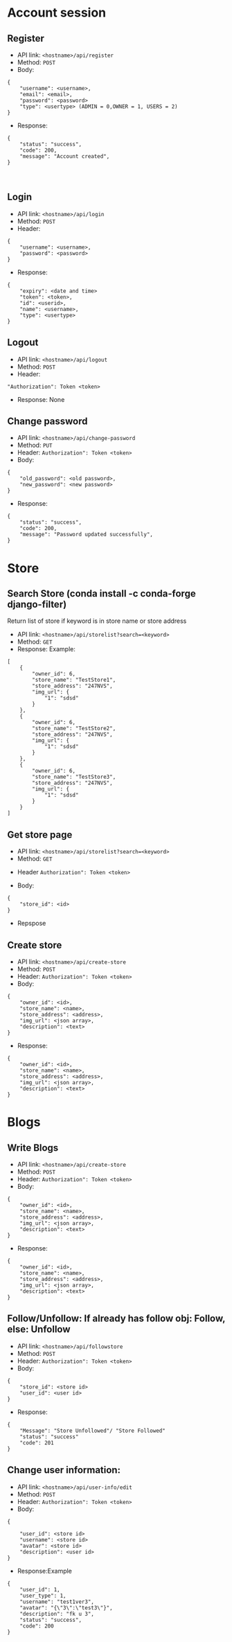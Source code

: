 # Account session
## Register
* API link: ```<hostname>/api/register``` 
* Method: ```POST```
* Body:
```
{
    "username": <username>,
    "email": <email>,
    "password": <password>
    "type": <usertype> (ADMIN = 0,OWNER = 1, USERS = 2)
}
```

- Response:

```
{
    "status": "success",
    "code": 200,
    "message": "Account created",
}
```

<br>

## Login
* API link: ```<hostname>/api/login```
* Method: ```POST```
* Header:
```
{
    "username": <username>,
    "password": <password>
}
```

- Response:

```
{
    "expiry": <date and time>
    "token": <token>,
    "id": <userid>,
    "name": <username>,
    "type": <usertype>
}
```

## Logout
* API link: ```<hostname>/api/logout```
* Method: ```POST```
* Header: 
```
"Authorization": Token <token>
```

- Response: None

## Change password
* API link: ```<hostname>/api/change-password```
* Method: ```PUT```
* Header:
```Authorization": Token <token>```
* Body:
```
{
    "old_password": <old password>,
    "new_password": <new password>
}
```

- Response:

```
{
    "status": "success",
    "code": 200,
    "message": "Password updated successfully",
}
```
# Store
## Search Store (conda install -c conda-forge django-filter)
Return list of store if keyword is in store name or store address

- API link: `<hostname>/api/storelist?search=<keyword>`
- Method: `GET`
- Response: Example:

```
[
    {
        "owner_id": 6,
        "store_name": "TestStore1",
        "store_address": "247NVS",
        "img_url": {
            "1": "sdsd"
        }
    },
    {
        "owner_id": 6,
        "store_name": "TestStore2",
        "store_address": "247NVS",
        "img_url": {
            "1": "sdsd"
        }
    },
    {
        "owner_id": 6,
        "store_name": "TestStore3",
        "store_address": "247NVS",
        "img_url": {
            "1": "sdsd"
        }
    }
]
```

## Get store page
- API link: `<hostname>/api/storelist?search=<keyword>`
- Method: `GET`
* Header 
```Authorization": Token <token>```
- Body:
```
{
    "store_id": <id>
}
```
* Repspose

## Create store
* API link: ```<hostname>/api/create-store```
* Method: ```POST```
* Header:
```Authorization": Token <token>```
* Body:
```
{   
    "owner_id": <id>,
    "store_name": <name>,
    "store_address": <address>,
    "img_url": <json array>,
    "description": <text>
}
```
* Response:
```
{
    "owner_id": <id>,
    "store_name": <name>,
    "store_address": <address>,
    "img_url": <json array>,
    "description": <text>
}
```
# Blogs
## Write Blogs
* API link: ```<hostname>/api/create-store```
* Method: ```POST```
* Header:
```Authorization": Token <token>```
* Body:
```
{   
    "owner_id": <id>,
    "store_name": <name>,
    "store_address": <address>,
    "img_url": <json array>,
    "description": <text>
}
```
* Response:
```
{
    "owner_id": <id>,
    "store_name": <name>,
    "store_address": <address>,
    "img_url": <json array>,
    "description": <text>
}
```

## Follow/Unfollow: If already has follow obj: Follow, else: Unfollow

* API link: ```<hostname>/api/followstore```
* Method: ```POST``` 
* Header:
```Authorization": Token <token>```
* Body:
```
{   
    "store_id": <store id>
    "user_id": <user id>
}
```
* Response:
```
{
    "Message": "Store Unfollowed"/ "Store Followed"
    "status": "success"
    "code": 201
}
```

## Change user information: 
* API link: ```<hostname>/api/user-info/edit```
* Method: ```POST``` 
* Header:
```Authorization": Token <token>```
* Body:
```
{   

    "user_id": <store id>
    "username": <store id>
    "avatar": <store id>
    "description": <user id>
}
```
* Response:Example
```
{
    "user_id": 1,
    "user_type": 1,
    "username": "test1ver3",
    "avatar": "{\"3\":\"test3\"}",
    "description": "fk u 3",
    "status": "success",
    "code": 200
}
```